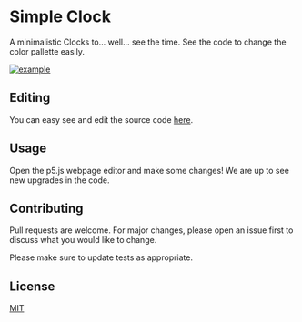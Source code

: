 # Simple Clock
A minimalistic Clocks to... well... see the time. See the code to change the color pallette easily.

[![example](https://raw.githubusercontent.com/CatalaHD/Clocks/master/examples/exampleSimple.png)](https://catalahd.github.io/Clocks/Simple)

## Editing

You can easy see and edit the source code [here](https://editor.p5js.org/thecatalahd/sketches/gf_vssSWs).

## Usage

Open the p5.js webpage editor and make some changes! We are up to see new upgrades in the code.

## Contributing

Pull requests are welcome. For major changes, please open an issue first to discuss what you would like to change.

Please make sure to update tests as appropriate.

## License

[MIT](https://github.com/CatalaHD/Clocks/blob/master/LICENSE)
